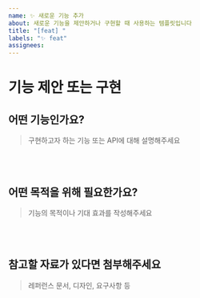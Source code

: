 ```yaml
---
name: ✨ 새로운 기능 추가
about: 새로운 기능을 제안하거나 구현할 때 사용하는 템플릿입니다
title: "[feat] "
labels: "✨ feat"
assignees: 
---
```


# 기능 제안 또는 구현

## 어떤 기능인가요?

> 구현하고자 하는 기능 또는 API에 대해 설명해주세요

<br><br>

## 어떤 목적을 위해 필요한가요?

> 기능의 목적이나 기대 효과를 작성해주세요

<br><br>

## 참고할 자료가 있다면 첨부해주세요

> 레퍼런스 문서, 디자인, 요구사항 등
